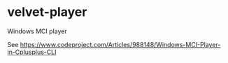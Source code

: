 # velvet-player
Windows MCI player

See https://www.codeproject.com/Articles/988148/Windows-MCI-Player-in-Cplusplus-CLI
